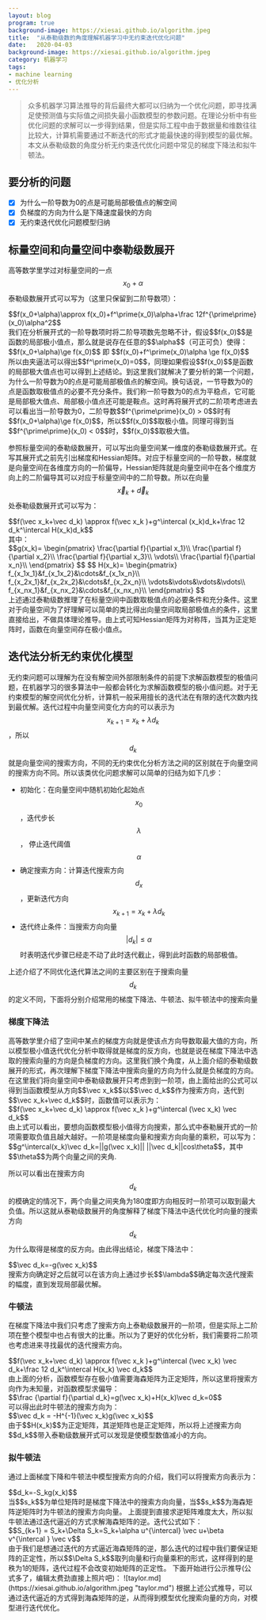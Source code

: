 ```yaml
---
layout: blog
program: true
background-image: https://xiesai.github.io/algorithm.jpeg
title:  "从泰勒级数的角度理解机器学习中无约束迭代优化问题"
date:   2020-04-03
background-image: https://xiesai.github.io/algorithm.jpeg
category: 机器学习
tags:
- machine learning
- 优化分析
---
```


>众多机器学习算法推导的背后最终大都可以归纳为一个优化问题，即寻找满足使预测值与实际值之间损失最小函数模型的参数问题。在理论分析中有些优化问题的求解可以一步得到结果，但是实际工程中由于数据量和维数往往比较大，计算机需要通过不断迭代的形式才能最快速的得到模型的最优解。本文从泰勒级数的角度分析无约束迭代优化问题中常见的梯度下降法和拟牛顿法。

## 要分析的问题
- [x] 为什么一阶导数为0的点是可能局部极值点的解空间
- [x] 负梯度的方向为什么是下降速度最快的方向
- [x] 无约束迭代优化问题模型归纳

## 标量空间和向量空间中泰勒级数展开
高等数学里学过对标量空间的一点$$x_0+\alpha$$泰勒级数展开式可以写为（这里只保留到二阶导数项）：
<div>$$f(x_0+\alpha)\approx f(x_0)+f^\prime(x_0)\alpha+\frac 12f^{\prime\prime}(x_0)\alpha^2$$</div>
我们在分析展开式的一阶导数项时将二阶导项数先忽略不计，假设$$f(x_0)$$是函数的局部极小值点，那么就是说存在任意的$$\alpha$$（可正可负）使得：
<div>$$f(x_0+\alpha)\ge f(x_0)$$ 即 $$f(x_0)+f^\prime(x_0)\alpha \ge f(x_0)$$</div>
所以由夹逼法可以得出$$f^\prime(x_0)=0$$，同理如果假设$$f(x_0)$$是函数的局部极大值点也可以得到上述结论。到这里我们就解决了要分析的第一个问题，为什么一阶导数为0的点是可能局部极值点的解空间。换句话说，一节导数为0的点是函数取极值点的必要不充分条件。我们称一阶导数为0的点为平稳点，它可能是局部极大值点、局部极小值点还可能是鞍点。这时再将展开式的二阶项考虑进去可以看出当一阶导数为0，二阶导数$$f^{\prime\prime}(x_0) > 0$$时有$$f(x_0+\alpha)\ge f(x_0)$$，所以$$f(x_0)$$取极小值。同理可得到当$$f^{\prime\prime}(x_0) < 0$$时，$$f(x_0)$$取极大值。

参照标量空间的泰勒级数展开，可以写出向量空间某一维度的泰勒级数展开式。在写其展开式之前先引出梯度和Hessian矩阵。对应于标量空间的一阶导数，梯度就是向量空间在各维度方向的一阶偏导，Hessian矩阵就是向量空间中在各个维度方向上的二阶偏导其可以对应于标量空间中的二阶导数。所以在向量$$\vec x_k+\vec d_k$$处泰勒级数展开式可以写为：
<div>$$f(\vec x_k+\vec d_k) \approx f(\vec x_k )+g^\intercal (x_k)d_k+\frac 12 d_k^\intercal H(x_k)d_k$$</div>
<div>其中：</div>
<div>$$g(x_k)=
\begin{pmatrix}
\frac{\partial f}{\partial x_1}\\
  \frac{\partial f}{\partial x_2}\\
  \frac{\partial f}{\partial x_3}\\
  \vdots\\
  \frac{\partial f}{\partial x_n}\\
\end{pmatrix}
$$
$$
  H(x_k)=
  \begin{pmatrix}
  f_{x_1x_1}&f_{x_1x_2}&\cdots&f_{x_1x_n}\\
  f_{x_2x_1}&f_{x_2x_2}&\cdots&f_{x_2x_n}\\
  \vdots&\vdots&\vdots&\vdots\\
  f_{x_nx_1}&f_{x_nx_2}&\cdots&f_{x_nx_n}\\
\end{pmatrix}
$$
</div>
<div>上述通过泰勒级数推理了在标量空间中函数取极值点的必要条件和充分条件。这里对于向量空间为了好理解可以简单的类比得出向量空间取局部极值点的条件，这里直接给出，不做具体理论推导。由上式可知Hessian矩阵为对称阵，当其为正定矩阵时，函数在向量空间存在极小值点。
</div>

## 迭代法分析无约束优化模型

无约束问题可以理解为在没有解空间外部限制条件的前提下求解函数模型的极值问题，在机器学习的很多算法中一般都会转化为求解函数模型的极小值问题。对于无约束模型的解空间优化分析，计算机一般采用擅长的迭代法在有限的迭代次数内找到最优解。迭代过程中向量空间变化方向的可以表示为$$x_{k+1} = x_k+\lambda d_k$$，所以$$d_k$$就是向量空间的搜索方向，不同的无约束优化分析方法之间的区别就在于向量空间的搜索方向不同。所以该类优化问题求解可以简单的归结为如下几步：
* 初始化：在向量空间中随机初始化起始点$$x_{0}$$，迭代步长$$\lambda$$，
停止迭代阈值$$\alpha$$
* 确定搜索方向：计算迭代搜索方向$$d_{x}$$，更新迭代方向$$x_{k+1} = x_k+\lambda d_k$$
* 迭代终止条件：当搜索方向向量$$|d_{k}| \le \alpha$$时表明迭代步骤已经走不动了此时迭代截止，得到此时函数的局部极值。

上述介绍了不同优化迭代算法之间的主要区别在于搜索向量$$d_{k}$$的定义不同，下面将分别介绍常用的梯度下降法、牛顿法、拟牛顿法中的搜索向量

### 梯度下降法

<div>高等数学里介绍了空间中某点的梯度方向就是使该点方向导数取最大值的方向，所以模型极小值迭代优化分析中取得就是梯度的反方向，也就是说在梯度下降法中选取的搜索向量的方向是负梯度的方向。这里我们换个角度，从上面介绍的泰勒级数展开的形式，再次理解下梯度下降法中搜索向量的方向为什么就是负梯度的方向。
</div>
在这里我们将向量空间中泰勒级数展开只考虑到到一阶项，由上面给出的公式可以得到当函数模型从方向$$\vec x_k$$以$$\vec d_k$$作为搜索方向，迭代到$$\vec x_k+\vec d_k$$时，函数值可以表示为：
<div>$$f(\vec x_k+\vec d_k) \approx f(\vec x_k )+g^\intercal (\vec x_k) \vec d_k$$</div>
<div>由上式可以看出，要想向函数模型极小值得方向搜索，那么式中泰勒展开式的一阶项需要取负值且越大越好。一阶项是梯度向量和搜索方向向量的乘积，可以写为：</div>
$$g^\intercal(x_k)\vec d_k=||g(\vec x_k)|| ||\vec d_k||cos\theta$$，其中$$\theta$$为两个向量之间的夹角.

所以可以看出在搜索方向$$d_k$$的模确定的情况下，两个向量之间夹角为180度即方向相反时一阶项可以取到最大负值。所以这就从泰勒级数展开的角度解释了梯度下降法中迭代优化时向量的搜索方向$$d_k$$为什么取得是梯度的反方向。由此得出结论，梯度下降法中：
<div>$$\vec d_k=-g(\vec x_k)$$</div>
搜索方向确定好之后就可以在该方向上通过步长$$\lambda$$确定每次迭代搜索的幅度，直到发现局部最优解。

### 牛顿法

在梯度下降法中我们只考虑了搜索方向上泰勒级数展开的一阶项，但是实际上二阶项在整个模型中也占有很大的比重。所以为了更好的优化分析，我们需要将二阶项也考虑进来寻找最优的迭代搜索方向。
<div>$$f(\vec x_k+\vec d_k) \approx f(\vec x_k )+g^\intercal (\vec x_k) \vec d_k+\frac 12 d_k^\intercal H(x_k) \vec d_k$$</div>
由上面的分析，函数模型存在极小值需要海森矩阵为正定矩阵，所以这里将搜索方向作为未知量，对函数模型求偏导：
<div>$$\frac {\partial f}{\partial d_k}=g(\vec x_k)+H(x_k)\vec d_k=0$$</div>
可以得出此时牛顿法的搜索方向为：
<div>$$\vec d_k = -H^{-1}(\vec x_k)g(\vec x_k)$$</div>
由于$$H(x_k)$$为正定矩阵，其逆矩阵也是正定矩阵，所以将上述搜索方向$$d_k$$带入泰勒级数展开式可以发现是使模型数值减小的方向。

### 拟牛顿法

通过上面梯度下降和牛顿法中模型搜索方向的介绍，我们可以将搜索方向表示为：
<div>$$d_k=-S_kg(x_k)$$</div>
当$$s_k$$为单位矩阵时是梯度下降法中的搜索方向向量，当$$s_k$$为海森矩阵逆矩阵时为牛顿法的搜索方向向量。
上面提到直接求逆矩阵难度太大，所以拟牛顿法通过迭代逼近的方式求解海森矩阵的逆。迭代公式如下：
<div>$$S_{k+1} = S_k+\Delta S_k=S_k+\alpha  u^{\intercal} \vec u+\beta v^{\intercal } \vec v$$</div>
由于我们是想通过迭代的方式逼近海森矩阵的逆，那么迭代的过程中我们要保证矩阵的正定性，所以$$\Delta S_k$$取列向量和行向量乘积的形式，这样得到的是秩为1的矩阵，迭代过程不会改变初始矩阵的正定性。
下面开始进行公示推导(公式多了，编辑太费劲直接上照片吧)：
![taylor.md](https://xiesai.github.io/algorithm.jpeg "taylor.md")
根据上述公式推导，可以通过迭代逼近的方式得到海森矩阵的逆，从而得到模型优化搜索向量的方向，对模型进行迭代优化。